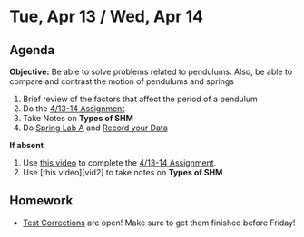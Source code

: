 Tue, Apr 13 / Wed, Apr 14
==================

Agenda
---------
**Objective:** Be able to solve problems related to pendulums.  Also, be able to compare and contrast the motion of pendulums and springs

1. Brief review of the factors that affect the period of a pendulum
2. Do the [4/13-14 Assignment][4/13]
3. Take Notes on **Types of SHM**
4. Do [Spring Lab A][lab] and [Record your Data][data]


**If absent**

1. Use [this video][vid1] to complete the [4/13-14 Assignment][4/13].
2. Use [this video][vid2] to take notes on **Types of SHM**


Homework 
-------------
- [Test Corrections][correct] are open!  Make sure to get them finished before Friday!

[correct]: https://avon.schoology.com/assignment/4835420000/
[4/13]: https://avon.schoology.com/assignment/4858310642/
[lab]: https://avon.schoology.com/course/2624603689/materials/gp/4859615315
[data]: https://avoncsc-my.sharepoint.com/:x:/g/personal/zjrohrbach_avon-schools_org/EbtSgAQjq21NgYTkEgo9T60BuFAVKdx9iyCF2k5xgej8HQ?e=OO2iCB
[vid1]: 
[vid2]: 

<!--stackedit_data:
eyJoaXN0b3J5IjpbODk2ODAwMzkyLDExOTc5MzA3MDUsODkwNj
YxNDI5LDEwMjMwNTMwNTUsLTE1MDUzNTk0NDgsLTEzODg4ODA3
MzYsLTE0ODcxMjYyMzksLTIwNjQxNDA2NjYsMTI3NDE1MjE4My
wtMjA2MzQ2NjgzNCwtMTg4ODQ4NjM2LC01MTI4NTQyMDgsLTE5
NjUwNDAwNTUsLTMxODY4MDcyNiwxNTk4ODE1MjM4LDExODc5Mj
U5MzYsNzAyMzk0OTI4LDYyOTIzNzc2LDE3NjgyMTU3OSwtMTkw
MzE2ODg1MV19
-->